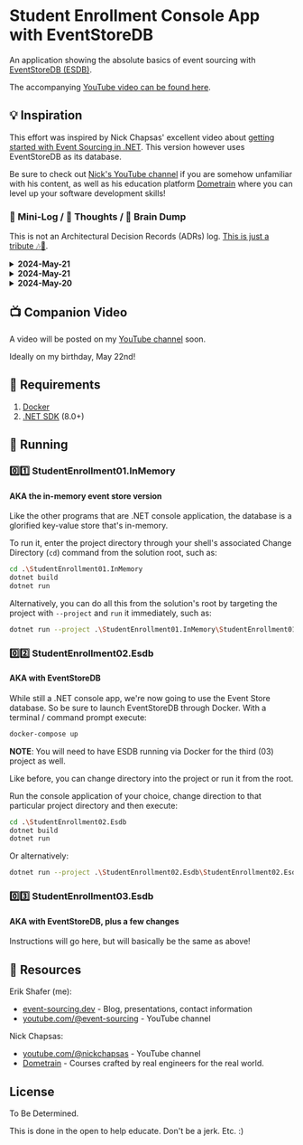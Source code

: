 # Student Enrollment Console App with EventStoreDB

An application showing the absolute basics of event sourcing with [EventStoreDB (ESDB)](https://www.eventstore.com/).

The accompanying [YouTube video can be found here](https://www.youtube.com/watch?v=SB55-lgK_8I).

## 💡 Inspiration

This effort was inspired by Nick Chapsas' excellent video about [getting started with Event Sourcing in .NET](https://www.youtube.com/watch?v=n_o-xuuVtmw). This version however uses EventStoreDB as its database.

Be sure to check out [Nick's YouTube channel](https://www.youtube.com/@nickchapsas) if you are somehow unfamiliar with his content, as well as his education platform [Dometrain](https://dometrain.com/) where you can level up your software development skills!

### 📄 Mini-Log / 🤔 Thoughts / 🧠 Brain Dump

This is not an Architectural Decision Records (ADRs) log. [This is just a tribute 🎶🎸](https://www.youtube.com/watch?v=Vdq3BtWDRq8).

<details>
  <summary><strong>2024-May-21</strong></summary>
  - For clarity, renamed the .NET console application projects.
</details>
<details>
  <summary><strong>2024-May-21</strong></summary>
  - Updated some code, fixed some bugs and typos.
  - Decided this repository will have multiple versions.
    - One that works nearly the same as Nick's original in-memory incarnation.
    - Another using ESDB and some of the most frequently used commands with the ESDB .NET client.
    - Could have a potential third version if there is some demand from the community.
    - Would appreciate feedback. That and questions could extend this even further, perhaps.
</details>
<details>
  <summary><strong>2024-May-20</strong></summary>
  - Watched Nick's initial video. Awesome. Wait, what if we did the same thing, but with ESDB?
  - Made this code repository and .NET solution.
  - Only the bare bones as of this commit. Will update to include some event sourcing best practices without "getting into the weeds" too much.
</details>


## 📺 Companion Video

A video will be posted on my [YouTube channel](https://www.youtube.com/@event-sourcing) soon. 

Ideally on my birthday, May 22nd!


## 🐋 Requirements

1. [Docker](https://www.docker.com/products/docker-desktop/)
2. [.NET SDK](https://dotnet.microsoft.com/en-us/download) (8.0+)

## 🏃 Running

### 0️⃣1️⃣ StudentEnrollment01.InMemory

#### AKA the in-memory event store version

Like the other programs that are .NET console application, the database is a glorified key-value store that's in-memory.

To run it, enter the project directory through your shell's associated Change Directory (`cd`) command from the solution root, such as:

```bash
cd .\StudentEnrollment01.InMemory
dotnet build
dotnet run
```

Alternatively, you can do all this from the solution's root by targeting the project with `--project` and `run` it immediately, such as:

```bash
dotnet run --project .\StudentEnrollment01.InMemory\StudentEnrollment01.InMemory.csproj
```

### 0️⃣2️⃣ StudentEnrollment02.Esdb

#### AKA with EventStoreDB

While still a .NET console app, we're now going to use the Event Store database. So be sure to launch EventStoreDB through Docker. With a terminal / command prompt execute:

```bash
docker-compose up
```

**NOTE**: You will need to have ESDB running via Docker for the third (03) project as well.

Like before, you can change directory into the project or run it from the root.

Run the console application of your choice, change direction to that particular project directory and then execute:

```bash
cd .\StudentEnrollment02.Esdb
dotnet build
dotnet run
```

Or alternatively:

```bash
dotnet run --project .\StudentEnrollment02.Esdb\StudentEnrollment02.Esdb.csproj
```

### 0️⃣3️⃣  StudentEnrollment03.Esdb

#### AKA with EventStoreDB, plus a few changes

Instructions will go here, but will basically be the same as above!


## 🔗 Resources

Erik Shafer (me):

- [event-sourcing.dev](https://event-sourcing.dev) - Blog, presentations, contact information
- [youtube.com/@event-sourcing](https://youtube.com/@event-sourcing) - YouTube channel

Nick Chapsas:

- [youtube.com/@nickchapsas](https://www.youtube.com/@nickchapsas) - YouTube channel
- [Dometrain](https://dometrain.com/) - Courses crafted by real engineers for the real world.


## License

To Be Determined.

This is done in the open to help educate. Don't be a jerk. Etc. :)